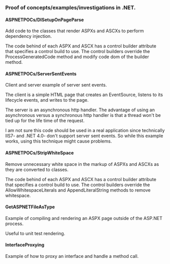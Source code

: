 ### Proof of concepts/examples/investigations in .NET.

#### ASPNETPOCs/DISetupOnPageParse
Add code to the classes that render ASPXs and ASCXs to perform dependency injection.

The code behind of each ASPX and ASCX has a control builder attribute that specifies a control build to use. The control builders override the ProcessGeneratedCode method and modify code dom of the builder method.

#### ASPNETPOCs/ServerSentEvents
Client and server example of server sent events.

The client is a simple HTML page that creates an EventSource, listens to its lifecycle events, and writes to the page.

The server is an asynchronous http handler. The advantage of using an asynchronous versus a synchronous http handler is that a thread won't be tied up for the life time of the request.

I am not sure this code should be used in a real application since technically IIS7- and .NET 4.0- don't support server sent events. So while this example works, using this technique might cause problems.

#### ASPNETPOCs/StripWhiteSpace
Remove unnecessary white space in the markup of ASPXs and ASCXs as they are converted to classes.

The code behind of each ASPX and ASCX has a control builder attribute that specifies a control build to use. The control builders override the AllowWhitespaceLiterals and AppendLiteralString methods to remove whitespace.

#### GetASPNETFileAsType
Example of compiling and rendering an ASPX page outside of the ASP.NET process.

Useful to unit test rendering.

#### InterfaceProxying
Example of how to proxy an interface and handle a method call.